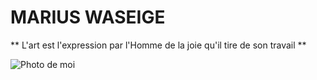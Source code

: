 # MARIUS WASEIGE

** L'art est l'expression par l'Homme de la joie qu'il tire de son travail **

![Photo de moi](/CloudDrive/Bureau/PlanetMarius.jpg)